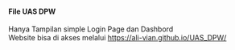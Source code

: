 #### File UAS DPW
Hanya Tampilan simple Login Page dan Dashbord <br>
Website bisa di akses melalui https://ali-vian.github.io/UAS_DPW/
